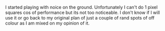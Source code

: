 I started playing with noice on the ground. Unfortunately I can't do 1 pixel squares cos of performance but its not too noticeable. I don't know if I will use it or go back to my original plan of just a couple of rand spots of off colour as I am mixed on my opinion of it. 